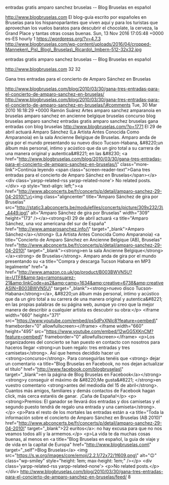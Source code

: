 entradas gratis amparo sanchez bruselas -- Blog Bruselas en español

http://www.blogbruselas.com El blog-guía escrito por españoles en
Bruselas para los hispanoparlantes que viven aquí y para los turistas
que aprovechan los vuelos baratos para descubrir el chocolate, la
cerveza, la Grand Place y tantas otras cosas buenas. Sun, 13 Nov 2016
17:05:48 +0000 es-ES hourly 1 https://wordpress.org/?v=4.7.3
http://www.blogbruselas.com/wp-content/uploads/2016/04/cropped-Manneken\_Pis\_Blog\_Bruselas\_Ricardo\_Imbern-512-32x32.jpg

entradas gratis amparo sanchez bruselas -- Blog Bruselas en español

http://www.blogbruselas.com 32 32

Gana tres entradas para el concierto de Amparo Sánchez en Bruselas

http://www.blogbruselas.com/blog/2010/03/30/gana-tres-entradas-para-el-concierto-de-amparo-sanchez-en-bruselas/
http://www.blogbruselas.com/blog/2010/03/30/gana-tres-entradas-para-el-concierto-de-amparo-sanchez-en-bruselas/\#comments
Tue, 30 Mar 2010 16:18:29 +0000 Ramón Suárez Artes amparo sanchez
amparanoia en bruselas amparo sanchez en ancienne belgique bruselas
concurso blog bruselas amparo sanchez entradas gratis amparo sanchez
bruselas gana entradas con blog bruselas
http://www.blogbruselas.com/?p=1771 El 29 de abril actuará Amparo
Sánchez (La Artista Antes Conocida Como Amparanoia) en la sala Ancienne
Belgique de Bruselas. Amparo anda de gira por el mundo presentando su
nuevo disco Tucson-Habana, &\#8220;un álbum más personal, intimo y
acústico que da un giro total a su carrera de una manera original y
autentica&\#8221; en las &\#8230; \<a
href=\"http://www.blogbruselas.com/blog/2010/03/30/gana-tres-entradas-para-el-concierto-de-amparo-sanchez-en-bruselas/\"
class=\"more-link\"\>Continúa leyendo \<span
class=\"screen-reader-text\"\>Gana tres entradas para el concierto de
Amparo Sánchez en Bruselas\</span\>\</a\>\<div class=\'yarpp-related-rss
yarpp-related-none\'\> No related posts. \</div\> \<p
style=\"text-align: left;\"\>\<a
href=\"http://www.abconcerts.be/fr/concerts/p/detail/amparo-sanchez-29-04-2010\"\>\<img
class=\"aligncenter\" title=\"Amparo Sánchez de gira por Bruselas\"
src=\"http://static3.abconcerts.be/modulefiles/concerts/picture/309x232/3\_4449.jpg\"
alt=\"Amparo Sánchez de gira por Bruselas\" width=\"309\" height=\"173\"
/\>\</a\>\<strong\>El 29 de abril actuará \<a title=\"Amparo Sánchez,
una voz americana del sur de España\"
href=\"http://www.amparosanchez.info/\" target=\"\_blank\"\>Amparo
Sánchez\</a\>\</strong\> (La Artista Antes Conocida Como Amparanoia) \<a
title=\"Concierto de Amparo Sánchez en Ancienne Belgique (AB),
Bruselas\"
href=\"http://www.abconcerts.be/fr/concerts/p/detail/amparo-sanchez-29-04-2010\"
target=\"\_blank\"\>\<strong\>en la sala Ancienne
Belgique\</strong\>\</a\>\<strong\> de Bruselas\</strong\>. Amparo anda
de gira por el mundo presentando su \<a title=\"Compra y descarga Tucson
Habana en MP3 legalmente\" href=\"a
href=&quot;http://www.amazon.co.uk/gp/product/B003BWVN5U?ie=UTF8&amp;tag=ramonsuarez-21&amp;linkCode=as2&amp;camp=1634&amp;creative=6738&amp;creativeASIN=B003BWVN5U\"
target=\"\_blank\"\>\<strong\>nuevo disco
Tucson-Habana\</strong\>\</a\>, &\#8220;un álbum más personal, intimo y
acústico que da un giro total a su carrera de una manera original y
autentica&\#8221; en las propias palabras de su página web, aunque yo
creo que la mejor manera de describir a cualquier artista es descubrir
su obra:\</p\> \<iframe width=\"660\" height=\"371\"
src=\"https://www.youtube.com/embed/ps5dPxXNIc8?feature=oembed\"
frameborder=\"0\" allowfullscreen\>\</iframe\> \<iframe width=\"660\"
height=\"495\"
src=\"https://www.youtube.com/embed/12wGG5XKnCM?feature=oembed\"
frameborder=\"0\" allowfullscreen\>\</iframe\> \<p\>Los organizadores
del concierto se han puesto en contacto con nosotros para haceros llegar
\<strong\>un buen regalo: tres entradas y tres camisetas\</strong\>. Así
que hemos decidido hacer un \<strong\>concurso\</strong\>. Para
conseguirlas tenéis que \<strong\> dejar un comentario \<a title=\"Blog
Bruselas en Facebook, no nos dejan actualizar el título\"
href=\"http://www.facebook.com/blogbruselas\" target=\"\_blank\"\>en la
página de Blog Bruselas en Facebook\</a\>\</strong\> \<strong\>y
conseguir el máximo de &\#8220;Me gusta&\#8221; \</strong\>en vuestro
comentario \<strong\>antes del mediodía del 15 de abril\</strong\>.
Cuantos más amigos, familiares y demás contactos de Facebook hagan
click, más cerca estaréis de ganar.  ¡Caña de España!\</p\>
\<p\>\<strong\>Premios: El ganador se llevará dos entradas y dos
camisetas y el segundo puesto tendrá de regalo una entrada y una
camiseta\</strong\>.\</p\> \<p\>Para el resto de los mortales las
entradas están a \<a title=\"Toda la información sobre el concierto de
Amparo Sánchez en Bruselas (AB 2010)\"
href=\"http://www.abconcerts.be/fr/concerts/p/detail/amparo-sanchez-29-04-2010\"
target=\"\_blank\"\>22 euritos\</a\>: no hay excusa para que no nos
veamos todos allí y la armemos.\</p\> \<p\>La vida te da muchas cosas
buenas, al menos en \<a title=\"Blog Bruselas en español, la guia de
viaje y de vida en la capital de Europa\"
href=\"http://www.blogbruselas.com\" target=\"\_self\"\>Blog
Bruselas\</a\> \<img
src=\"https://s.w.org/images/core/emoji/2.2.1/72x72/1f609.png\"
alt=\"😉\" class=\"wp-smiley\" style=\"height: 1em; max-height: 1em;\"
/\>\</p\> \<div class=\'yarpp-related-rss yarpp-related-none\'\> \<p\>No
related posts.\</p\> \</div\>
http://www.blogbruselas.com/blog/2010/03/30/gana-tres-entradas-para-el-concierto-de-amparo-sanchez-en-bruselas/feed/
8
